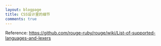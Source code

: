 ```yaml
---
layout: blogpage
title: CSS设计里的细节
comments: true
---
```



Reference:
https://github.com/rouge-ruby/rouge/wiki/List-of-supported-languages-and-lexers
